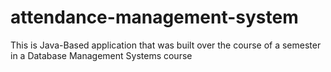 # attendance-management-system

This is Java-Based application that was built over the course of a semester in a Database Management Systems course

